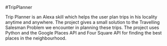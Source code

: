 #TripPlanner

Trip Planner is an Alexa skill which helps the user plan trips in his locality anytime and anywhere. The project gives a small
solution to the Travelling Salesman Problem we encounter in planning these trips. The project uses Python and the Google Places
API and Four Square API for finding the best places in the neighbourhood.

